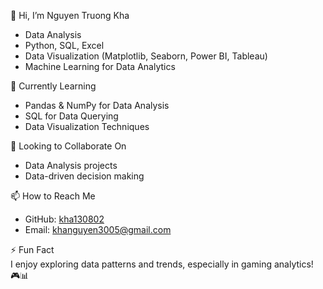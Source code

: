 👋 Hi, I’m Nguyen Truong Kha 
- Data Analysis 
- Python, SQL, Excel  
- Data Visualization (Matplotlib, Seaborn, Power BI, Tableau)  
- Machine Learning for Data Analytics  

🌱 Currently Learning  
- Pandas & NumPy for Data Analysis  
- SQL for Data Querying  
- Data Visualization Techniques  

💞️ Looking to Collaborate On  
- Data Analysis projects  
- Data-driven decision making  

📫 How to Reach Me  
- GitHub: [kha130802](https://github.com/kha130802)  
- Email: khanguyen3005@gmail.com

⚡ Fun Fact  
I enjoy exploring data patterns and trends, especially in gaming analytics! 🎮📊  
